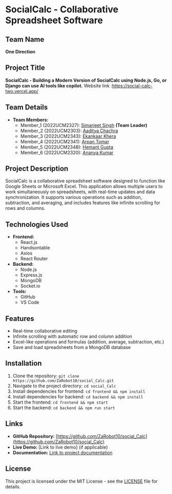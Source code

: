 # SocialCalc - Collaborative Spreadsheet Software

## Team Name
**One Direction**

## Project Title
**SocialCalc - Building a Modern Version of SocialCalc using Node.js, Go, or Django can use AI tools like copilot.**
Website link :https://social-calc-two.vercel.app/
## Team Details
- **Team Members:**
  - Member_1 (2022UCM2327): [Simarjeet Singh](https://github.com/AlphaSimar) **(Team Leader)** 
  - Member_2 (2022UCM2303): [Aaditya Chachra](https://github.com/AadityaChachra)
  - Member_3 (2022UCM2343): [Ekankaar Khera](https://github.com/ZaRobot10)
  - Member_4 (2022UCM2341): [Arpan Tomar](https://github.com/Arpan783808)
  - Member_5 (2022UCM2348): [Hemant Gupta](https://github.com/HemantGupta04)
  - Member_6 (2022UCM2320): [Ananya Kumar](https://github.com/HemantGupta04)

## Project Description
SocialCalc is a collaborative spreadsheet software designed to function like Google Sheets or Microsoft Excel. This application allows multiple users to work simultaneously on spreadsheets, with real-time updates and data synchronization. It supports various operations such as addition, subtraction, and averaging, and includes features like infinite scrolling for rows and columns.

## Technologies Used
- **Frontend:**
  - React.js
  - Handsontable
  - Axios
  - React Router
- **Backend:**
  - Node.js
  - Express.js
  - MongoDB
  - Socket.io
- **Tools:**
  - GitHub
  - VS Code

## Features
- Real-time collaborative editing
- Infinite scrolling with automatic row and column addition
- Excel-like operations and formulas (addition, average, subtraction, etc.)
- Save and load spreadsheets from a MongoDB database

## Installation
1. Clone the repository: `git clone https://github.com/ZaRobot10/social_Calc.git`
2. Navigate to the project directory: `cd social_Calc`
3. Install dependencies for frontend: `cd frontend && npm install`
4. Install dependencies for backend: `cd backend && npm install`
5. Start the frontend: `cd frontend && npm start`
6. Start the backend: `cd backend && npm run start`

## Links
- **GitHub Repository:** [https://github.com/ZaRobot10/social_Calc](https://github.com/ZaRobot10/social_Calc)
- **Live Demo:** [Link to live demo] (if applicable)
- **Documentation:** [Link to project documentation](https://docs.google.com/document/d/1tr5ZDYOpPLwpuzy8Mqc9z0Aeg1Cf78Wpz7BGs2DNqFk/edit)

## License
This project is licensed under the MIT License - see the [LICENSE](LICENSE) file for details.
